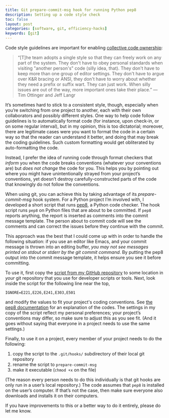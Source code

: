 ```yaml
---
title: Git prepare-commit-msg hook for running Python pep8
description: Setting up a code style check
toc: false
layout: post
categories: [software, git, efficiency-hacks]
keywords: [git]
---
```


Code style guidelines are important for enabling [collective code ownership](http://agileinaflash.blogspot.com/2009/02/collective-code-ownership.html):

> “[T]he team adopts a single style so that they can freely work on any part of the system. They don't have to obey personal standards when visiting "another person's" code (silly idea, that). They don't have to keep more than one group of editor settings. They don't have to argue over K&R bracing or ANSI, they don't have to worry about whether they need a prefix or suffix wart. They can just work. When silly issues are out of the way, more important ones take their place.” — Tim Ottinger and Jeff Langr

It’s sometimes hard to stick to a consistent style, though, especially when you’re switching from one project to another, each with their own collaborators and possibly different styles.  One way to help code follow guidelines is to automatically format code (for instance, upon check-in, or on some regular interval), but in my opinion, this is too dictatorial; moreover, there are legitimate cases were you want to format the code in a certain way so that the reader can understand it better, and doing that may break the coding guidelines. Such custom formatting would get obliterated by auto-formatting the code.

Instead, I prefer the idea of running code through format checkers that _inform_ you when the code breaks conventions (whatever your conventions are) but _does not change_ the code for you. This helps you by pointing out where you might have unintentionally strayed from your project’s conventions, yet doesn’t destroy carefully-constructed parts of the code that knowingly do not follow the conventions.

When using git, you can achieve this by taking advantage of its _prepare-commit-msg_ hook system. For a Python project I’m involved with, I developed a short script that runs [pep8](http://pep8.readthedocs.org/en/latest/), a Python code checker.  The hook script runs `pep8` on Python files that are about to be committed.  If `pep8` reports anything, the report is inserted as comments into the commit message template.  The person about to commit code will see the comments and can correct the issues before they continue with the commit.

This approach was the best that I could come up with in order to handle the following situation: if you use an editor like Emacs, and your commit message is thrown into an editing buffer, _you may not see messages printed on stdout or stderr by the git commit command_.  By putting the pep8 output into the commit message template, it helps ensure you see it before committing.

To use it, first copy the [script from my GitHub repository](https://github.com/mhucka/small-scripts/blob/master/git-scripts/python.prepare-commit-msg) to some location in _your_ git repository that you use for developer scripts or tools. Next, look inside the script for the following line near the top,

```
IGNORE=E221,E226,E241,E303,E501
```

and modify the values to fit your project's coding conventions. See [the pep8 documentation](http://pep8.readthedocs.org/en/latest/intro.html#error-codes) for an explanation of the codes.  The settings in my copy of the script reflect my personal preferences; your project’s conventions may differ, so make sure to adjust this as you see fit. (And it goes without saying that everyone in a project needs to use the same settings.)

Finally, to use it on a project, every member of your project needs to do the following:

1. copy the script to the `.git/hooks/` subdirectory of their local git repository
2. rename the script to `prepare-commit-msg`
3. make it executable (`chmod +x` on the file)

(The reason every person needs to do this individually is that git hooks are only run in a user’s local repository.) The code assumes that `pep8` is installed on the user’s computer. If that’s not the case, then make sure everyone also downloads and installs it on their computers.

If you have improvements to this or a better way to do it entirely, please do let me know.
